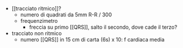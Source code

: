 - [[tracciato ritmico]]?
	- numero di quadrati da 5mm R-R / 300
	- frequenzimetro
		- freccia su primo [[QRS]], salto il secondo, dove cade il terzo?
- tracciato non ritmico
	- numero [[QRS]] in 15 cm di carta (6s) x 10: f cardiaca media